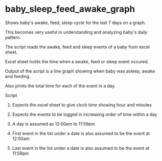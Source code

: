 # baby_sleep_feed_awake_graph
Shows baby's awake, feed, sleep cycle for the last 7 days on a graph. 

This becomes very useful in understanding and analyzing baby's daily pattern.

The script reads the awake, feed and sleep events of a baby from excel sheet. 

Excel sheet holds the time when a awake, feed or sleep event occured.

Output of the script is a line graph showing when baby was asleep, awake and feeding.

Also prints the total time for each of the event in a day.

Script
  
  1. Expects the excel sheet to give clock time showing hour and minutes
  
  2. Expects the events to be logged in increasing order of time within a day
  
  3. A day is assumed as 12:00am to 11:59pm
  
  4. First event in the list under a date is also assumed to be the event at 12:00am
  
  5. Last event in the list under a date is also assumed to be the event at 11:59pm
